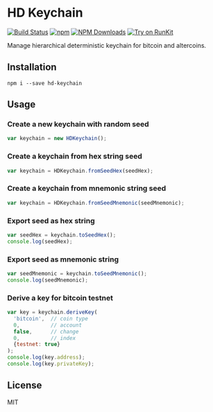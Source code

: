 HD Keychain
=====

[![Build Status](https://travis-ci.org/ccxt-dev/hd-keychain.svg?branch=master)](https://travis-ci.org/ccxt-dev/hd-keychain) 
[![npm](https://img.shields.io/npm/v/hd-keychain.svg)](https://npmjs.com/package/hd-keychain) 
[![NPM Downloads](https://img.shields.io/npm/dm/hd-keychain.svg)](https://www.npmjs.com/package/hd-keychain) 
[![Try on RunKit](https://badge.runkitcdn.com/hd-keychain.svg)](https://npm.runkit.com/hd-keychain)

Manage hierarchical deterministic keychain for bitcoin and altercoins.


## Installation

    npm i --save hd-keychain


## Usage

### Create a new keychain with random seed

```js
var keychain = new HDKeychain();
```
### Create a keychain from hex string seed

```js
var keychain = HDKeychain.fromSeedHex(seedHex);
```

### Create a keychain from mnemonic string seed

```js
var keychain = HDKeychain.fromSeedMnemonic(seedMnemonic);
```

### Export seed as hex string

```js
var seedHex = keychain.toSeedHex();
console.log(seedHex);
```

### Export seed as mnemonic string

```js
var seedMnemonic = keychain.toSeedMnemonic();
console.log(seedMnemonic);
```

### Derive a key for bitcoin testnet

```js
var key = keychain.deriveKey(
  'bitcoin',  // coin type
  0,          // account
  false,      // change
  0,          // index
  {testnet: true}
);
console.log(key.address);
console.log(key.privateKey);
```


License
-------

MIT
